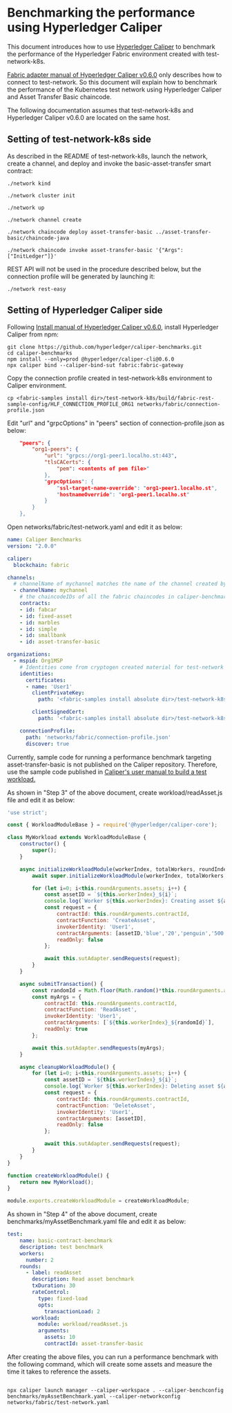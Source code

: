 # Benchmarking the performance using Hyperledger Caliper

This document introduces how to use [Hyperledger Caliper](https://hyperledger.github.io/caliper/) to benchmark the performance of the Hyperledger Fabric environment created with test-network-k8s.

[Fabric adapter manual of Hyperledger Caliper v0.6.0](https://hyperledger.github.io/caliper/v0.6.0/fabric-config/new/) only describes how to connect to test-network. So this document will explain how to benchmark the performance of the Kubernetes test network using Hyperledger Caliper and Asset Transfer Basic chaincode.

The following documentation assumes that test-network-k8s and Hyperledger Caliper v0.6.0 are located on the same host.

## Setting of test-network-k8s side

As described in the README of test-network-k8s, launch the network, create a channel, and deploy and invoke the basic-asset-transfer smart contract:

```shell
./network kind

./network cluster init

./network up

./network channel create

./network chaincode deploy asset-transfer-basic ../asset-transfer-basic/chaincode-java

./network chaincode invoke asset-transfer-basic '{"Args":["InitLedger"]}'
```

REST API will not be used in the procedure described below, but the connection profile will be generated by launching it: 
```shell
./network rest-easy
```

## Setting of Hyperledger Caliper side

Following [Install manual of Hyperledger Caliper v0.6.0](https://hyperledger.github.io/caliper/v0.6.0/installing-caliper/), install Hyperledger Caliper from npm:

```shell
git clone https://github.com/hyperledger/caliper-benchmarks.git
cd caliper-benchmarks
npm install --only=prod @hyperledger/caliper-cli@0.6.0
npx caliper bind --caliper-bind-sut fabric:fabric-gateway
```

Copy the connection profile created in test-network-k8s environment to Caliper environment.

```shell
cp <fabric-samples install dir>/test-network-k8s/build/fabric-rest-sample-config/HLF_CONNECTION_PROFILE_ORG1 networks/fabric/connection-profile.json
```
Edit "url" and "grpcOptions" in "peers" section of connection-profile.json as below:

```json
    "peers": {
        "org1-peers": {
            "url": "grpcs://org1-peer1.localho.st:443",
            "tlsCACerts": {
                "pem": <contents of pem file>"
            },
            "grpcOptions": {
                "ssl-target-name-override": "org1-peer1.localho.st",
                "hostnameOverride": "org1-peer1.localho.st"
            }
        }
    },
```

Open networks/fabric/test-network.yaml and edit it as below:


```yaml
name: Caliper Benchmarks
version: "2.0.0"

caliper:
  blockchain: fabric

channels:
  # channelName of mychannel matches the name of the channel created by test network
  - channelName: mychannel
    # the chaincodeIDs of all the fabric chaincodes in caliper-benchmarks
    contracts:
    - id: fabcar
    - id: fixed-asset
    - id: marbles
    - id: simple
    - id: smallbank
    - id: asset-transfer-basic

organizations:
  - mspid: Org1MSP
    # Identities come from cryptogen created material for test-network
    identities:
      certificates:
      - name: 'User1'
        clientPrivateKey:
          path: '<fabric-samples install absolute dir>/test-network-k8s/build/enrollments/org1/users/org1admin/msp/keystore/key.pem'

        clientSignedCert:
          path: '<fabric-samples install absolute dir>/test-network-k8s/build/enrollments/org1/users/org1admin/msp/signcerts/cert.pem'

    connectionProfile:
      path: 'networks/fabric/connection-profile.json'
      discover: true
```

Currently, sample code for running a performance benchmark targeting asset-transfer-basic is not published on the Caliper repository. Therefore, use the sample code published in [Caliper's user manual to build a test workload.](https://hyperledger.github.io/caliper/vNext/fabric-tutorial/tutorials-fabric-existing/)


As shown in "Step 3" of the above document, create workload/readAsset.js file and edit it as below:


```javascript
'use strict';

const { WorkloadModuleBase } = require('@hyperledger/caliper-core');

class MyWorkload extends WorkloadModuleBase {
    constructor() {
        super();
    }

    async initializeWorkloadModule(workerIndex, totalWorkers, roundIndex, roundArguments, sutAdapter, sutContext) {
        await super.initializeWorkloadModule(workerIndex, totalWorkers, roundIndex, roundArguments, sutAdapter, sutContext);

        for (let i=0; i<this.roundArguments.assets; i++) {
            const assetID = `${this.workerIndex}_${i}`;
            console.log(`Worker ${this.workerIndex}: Creating asset ${assetID}`);
            const request = {
                contractId: this.roundArguments.contractId,
                contractFunction: 'CreateAsset',
                invokerIdentity: 'User1',
                contractArguments: [assetID,'blue','20','penguin','500'],
                readOnly: false
            };

            await this.sutAdapter.sendRequests(request);
        }
    }

    async submitTransaction() {
        const randomId = Math.floor(Math.random()*this.roundArguments.assets);
        const myArgs = {
            contractId: this.roundArguments.contractId,
            contractFunction: 'ReadAsset',
            invokerIdentity: 'User1',
            contractArguments: [`${this.workerIndex}_${randomId}`],
            readOnly: true
        };

        await this.sutAdapter.sendRequests(myArgs);
    }

    async cleanupWorkloadModule() {
        for (let i=0; i<this.roundArguments.assets; i++) {
            const assetID = `${this.workerIndex}_${i}`;
            console.log(`Worker ${this.workerIndex}: Deleting asset ${assetID}`);
            const request = {
                contractId: this.roundArguments.contractId,
                contractFunction: 'DeleteAsset',
                invokerIdentity: 'User1',
                contractArguments: [assetID],
                readOnly: false
            };

            await this.sutAdapter.sendRequests(request);
        }
    }
}

function createWorkloadModule() {
    return new MyWorkload();
}

module.exports.createWorkloadModule = createWorkloadModule;
```

As shown in "Step 4" of the above document, create benchmarks/myAssetBenchmark.yaml file and edit it as below:


```yaml
test:
    name: basic-contract-benchmark
    description: test benchmark
    workers:
      number: 2
    rounds:
      - label: readAsset
        description: Read asset benchmark
        txDuration: 30
        rateControl:
          type: fixed-load
          opts:
            transactionLoad: 2
        workload:
          module: workload/readAsset.js
          arguments:
            assets: 10
            contractId: asset-transfer-basic
```

After creating the above files, you can run a performance benchmark with the following command, which will create some assets and measure the time it takes to reference the assets.

```shell

npx caliper launch manager --caliper-workspace . --caliper-benchconfig benchmarks/myAssetBenchmark.yaml --caliper-networkconfig networks/fabric/test-network.yaml
```
